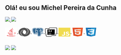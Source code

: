 ## Olá! eu sou Michel Pereira da Cunha

<div>
  <a href="https://github.com/Michel-P-C">
  <img height="180em" src="https://github-readme-stats.vercel.app/api?username=Michel-P-C&show_icons=true&theme=merko&include_all_commits=true&count_private=true"/>
  <img height="180em" src="https://github-readme-stats.vercel.app/api/top-langs/?username=Michel-P-C&layout=compact&langs_count=16&theme=merko"/>
</div>
<div style="display: inline_block"><br>
          
          
  <img align="center" alt="Michel-java" height="30" width="40" src="https://raw.githubusercontent.com/devicons/devicon/master/icons/java/java-plain.svg">
  <img align="center" alt="Michel-json" height="30" width="40" src="https://raw.githubusercontent.com/devicons/devicon/master/icons/json/json-plain.svg">
  <img align="center" alt="Michel-postgresql" height="30" width="40" src="https://raw.githubusercontent.com/devicons/devicon/master/icons/postgresql/postgresql-plain.svg">
  <img align="center" alt="Michel-intelliuj" height="30" width="40" src="https://raw.githubusercontent.com/devicons/devicon/master/icons/intellij/intellij-plain.svg">
  <img align="center" alt="Michel-Js" height="30" width="40" src="https://raw.githubusercontent.com/devicons/devicon/master/icons/javascript/javascript-plain.svg">
  <img align="center" alt="Michel-HTML" height="30" width="40" src="https://raw.githubusercontent.com/devicons/devicon/master/icons/html5/html5-original.svg">
  <img align="center" alt="Michel-CSS" height="30" width="40" src="https://raw.githubusercontent.com/devicons/devicon/master/icons/css3/css3-original.svg">
  
</div>
  
  ##
 
<div> 
  <a href="https://instagram.com/michel_pereira01" target="_blank"><img src="https://img.shields.io/badge/-Instagram-%23E4405F?style=for-the-badge&logo=instagram&logoColor=white" target="_blank"></a>
  <a href=https://www.linkedin.com/in/michel-pereira-desenvolvedor-software-java-backend-spring-boot-mysql/ target="_blank"><img src="https://img.shields.io/badge/-LinkedIn-%230077B5?style=for-the-badge&logo=linkedin&logoColor=white" target="_blank"></a> 
 
</div>

